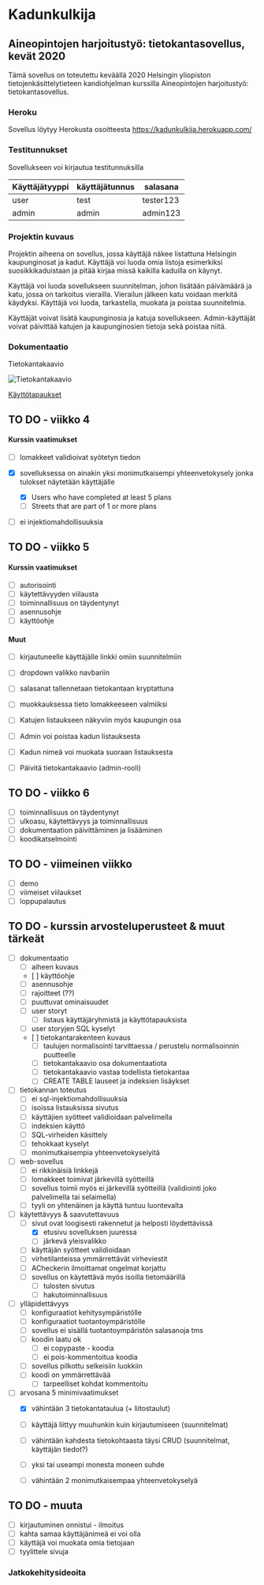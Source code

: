 # Kadunkulkija

## Aineopintojen harjoitustyö: tietokantasovellus, kevät 2020

Tämä sovellus on toteutettu keväällä 2020 Helsingin yliopiston
tietojenkäsittelytieteen kandiohjelman kurssilla Aineopintojen harjoitustyö:
tietokantasovellus.

### Heroku

Sovellus löytyy Herokusta osoitteesta https://kadunkulkija.herokuapp.com/

### Testitunnukset

Sovellukseen voi kirjautua testitunnuksilla

Käyttäjätyyppi | käyttäjätunnus | salasana
-------------- | -------------- | --------
user           | test           | tester123
admin          | admin          | admin123

### Projektin kuvaus

Projektin aiheena on sovellus, jossa käyttäjä näkee listattuna Helsingin
kaupunginosat ja kadut. Käyttäjä voi luoda omia listoja esimerkiksi
suosikkikaduistaan ja pitää kirjaa missä kaikilla kaduilla on käynyt.

Käyttäjä voi luoda sovellukseen suunnitelman, johon lisätään päivämäärä ja katu, jossa on tarkoitus vierailla.
Vierailun jälkeen katu voidaan merkitä käydyksi. Käyttäjä voi luoda, tarkastella, muokata ja 
poistaa suunnitelmia. 

Käyttäjät voivat lisätä kaupunginosia ja katuja sovellukseen. Admin-käyttäjät voivat päivittää katujen ja kaupunginosien tietoja
sekä poistaa niitä.  


### Dokumentaatio

Tietokantakaavio

![Tietokantakaavio](https://raw.githubusercontent.com/noorarytila/kadunkulkija/master/dokumentaatio/kadunkulkija.png)

[Käyttötapaukset](https://github.com/noorarytila/kadunkulkija/blob/master/dokumentaatio/kayttotapaukset.md)

## TO DO - viikko 4

#### Kurssin vaatimukset

- [ ] lomakkeet validioivat syötetyn tiedon
- [x] sovelluksessa on ainakin yksi monimutkaisempi yhteenvetokysely jonka tulokset näytetään käyttäjälle
    - [x] Users who have completed at least 5 plans
    - [ ] Streets that are part of 1 or more plans
- [ ] ei injektiomahdollisuuksia


## TO DO - viikko 5

#### Kurssin vaatimukset

- [ ] autorisointi
- [ ] käytettävyyden viilausta
- [ ] toiminnallisuus on täydentynyt
- [ ] asennusohje
- [ ] käyttöohje

#### Muut

- [ ] kirjautuneelle käyttäjälle linkki omiin suunnitelmiin
- [ ] dropdown valikko navbariin

- [ ] salasanat tallennetaan tietokantaan kryptattuna
- [ ] muokkauksessa tieto lomakkeeseen valmiiksi

- [ ] Katujen listaukseen näkyviin myös kaupungin osa
- [ ] Admin voi poistaa kadun listauksesta
- [ ] Kadun nimeä voi muokata suoraan listauksesta
- [ ] Päivitä tietokantakaavio (admin-rooli)

## TO DO - viikko 6

- [ ] toiminnallisuus on täydentynyt
- [ ] ulkoasu, käytettävyys ja toiminnallisuus
- [ ] dokumentaation päivittäminen ja lisääminen
- [ ] koodikatselmointi

## TO DO - viimeinen viikko

- [ ] demo
- [ ] viimeiset viilaukset
- [ ] loppupalautus

## TO DO - kurssin arvosteluperusteet & muut tärkeät


- [ ] dokumentaatio
    - [ ] aiheen kuvaus
    - [ ] käyttöohje
    - [ ] asennusohje
    - [ ] rajoitteet (??)
    - [ ] puuttuvat ominaisuudet
    - [ ] user storyt
        - [ ] listaus käyttäjäryhmistä ja käyttötapauksista
    - [ ] user storyjen SQL kyselyt
    - [ ] tietokantarakenteen kuvaus
        - [ ] taulujen normalisointi tarvittaessa / perustelu normalisoinnin puutteelle
        - [ ] tietokantakaavio osa dokumentaatiota
        - [ ] tietokantakaavio vastaa todellista tietokantaa
        - [ ] CREATE TABLE lauseet ja indeksien lisäykset

- [ ] tietokannan toteutus
    - [ ] ei sql-injektiomahdollisuuksia
    - [ ] isoissa listauksissa sivutus
    - [ ] käyttäjien syötteet validioidaan palvelimella
    - [ ] indeksien käyttö
    - [ ] SQL-virheiden käsittely
    - [ ] tehokkaat kyselyt
    - [ ] monimutkaisempia yhteenvetokyselyitä

- [ ] web-sovellus
    - [ ] ei rikkinäisiä linkkejä
    - [ ] lomakkeet toimivat järkevillä syötteillä
    - [ ] sovellus toimii myös ei järkevillä syötteillä (validiointi joko palvelimella tai selaimella)
    - [ ] tyyli on yhtenäinen ja käyttä tuntuu luontevalta

- [ ] käytettävyys & saavutettavuus
    - [ ] sivut ovat loogisesti rakennetut ja helposti löydettävissä
        - [x] etusivu sovelluksen juuressa
        - [ ] järkevä yleisvalikko
    - [ ] käyttäjän syötteet validioidaan
    - [ ] virhetilanteissa ymmärrettävät virheviestit
    - [ ] ACheckerin ilmoittamat ongelmat korjattu
    - [ ] sovellus on käytettävä myös isoilla tietomäärillä
        - [ ] tulosten sivutus
        - [ ] hakutoiminnallisuus

- [ ] ylläpidettävyys
    - [ ] konfiguraatiot kehitysympäristölle
    - [ ] konfiguraatiot tuotantoympäristölle
    - [ ] sovellus ei sisällä tuotantoympäristön salasanoja tms
    - [ ] koodin laatu ok
        - [ ] ei copypaste - koodia
        - [ ] ei pois-kommentoitua koodia
    - [ ] sovellus pilkottu selkeisiin luokkiin
    - [ ] koodi on ymmärrettävää
        - [ ] tarpeelliset kohdat kommentoitu

- [ ] arvosana 5 minimivaatimukset
    - [x] vähintään 3 tietokantataulua (+ liitostaulut)
    - [ ] käyttäjä liittyy muuhunkin kuin kirjautumiseen (suunnitelmat)
    - [ ] vähintään kahdesta tietokohtaasta täysi CRUD (suunnitelmat, käyttäjän tiedot?)
    - [ ] yksi tai useampi monesta moneen suhde
    - [ ] vähintään 2 monimutkaisempaa yhteenvetokyselyä


## TO DO - muuta

- [ ] kirjautuminen onnistui - ilmoitus
- [ ] kahta samaa käyttäjänimeä ei voi olla
- [ ] käyttäjä voi muokata omia tietojaan
- [ ] tyylittele sivuja

### Jatkokehitysideoita
